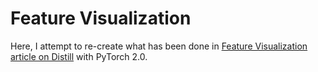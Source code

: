 # Feature Visualization
Here, I attempt to re-create what has been done in <a href="https://distill.pub/2017/feature-visualization/">Feature Visualization article on Distill</a> with PyTorch 2.0.